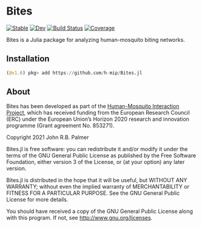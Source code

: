 # Bites

[![Stable](https://img.shields.io/badge/docs-stable-blue.svg)](https://h-mip.github.io/Bites.jl/stable)
[![Dev](https://img.shields.io/badge/docs-dev-blue.svg)](https://h-mip.github.io/Bites.jl/dev)
[![Build Status](https://github.com/h-mip/Bites.jl/workflows/CI/badge.svg)](https://github.com/h-mip/Bites.jl/actions)
[![Coverage](https://codecov.io/gh/h-mip/Bites.jl/branch/main/graph/badge.svg)](https://codecov.io/gh/h-mip/Bites.jl)

Bites is a Julia package for analyzing human-mosquito biting networks.

## Installation
```julia
(@v1.6) pkg> add https://github.com/h-mip/Bites.jl
```

## About

Bites has been developed as part of the [Human-Mosquito Interaction Project](https://h-mip.com), which has received funding from the European Research Council (ERC) under the European Union’s Horizon 2020 research and innovation programme (Grant agreement No. 853271). 

Copyright 2021 John R.B. Palmer

Bites.jl is free software: you can redistribute it and/or modify it under the terms of the GNU General Public License as published by the Free Software Foundation, either version 3 of the License, or (at your option) any later version.

Bites.jl is distributed in the hope that it will be useful, but WITHOUT ANY WARRANTY; without even the implied warranty of MERCHANTABILITY or FITNESS FOR A PARTICULAR PURPOSE. See the GNU General Public License for more details.

You should have received a copy of the GNU General Public License along with this program. If not, see http://www.gnu.org/licenses.
